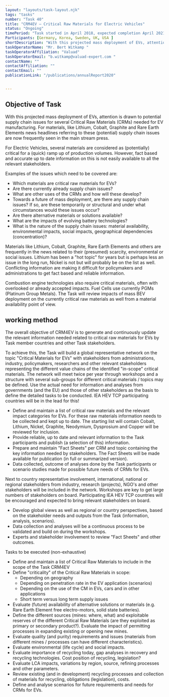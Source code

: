 ```yaml
---
layout: "layouts/task-layout.njk"
tags: "tasks"
number: "Task 40"
title: "CRM4EV – Critical Raw Materials for Electric Vehicles"
status: "Ongoing"
timePeriod: "Task started in April 2018, expected completion April 2021 "
Participants: [Germany, Korea, Sweden, UK, USA ]
shortDescription: "With this projected mass deployment of EVs, attention is drawn to potential supply chain issues for several Critical Raw Materials (CRMs) needed for EV manufacturing. "
taskOperatorName: "Mr. Bert Witkamp "
taskOperatorAffiliation: "Valuad"
taskOperatorEmail: "b.witkamp@valuad-expert.com "
contactName: ""
contactAffiliation: ""
contactEmail: ""
publicationLink: "/publications/annualReport2020"


---
```


## Objective of Task
With this projected mass deployment of EVs, attention is drawn to potential supply chain issues for several Critical Raw Materials (CRMs) needed for EV manufacturing. For materials, like Lithium, Cobalt, Graphite and Rare Earth Elements news headlines referring to these (potential) supply chain issues are now frequently seen in the main stream press.  

For Electric Vehicles, several materials are considered as (potentially) critical for a (quick) ramp up of production volumes. However, fact based and accurate up to date information on this is not easily available to all the relevant stakeholders. 

Examples of the issues which need to be covered are: 

- Which materials are critical raw materials for EVs? 
- Are there currently already supply chain issues? 
- What are other uses of the CRMs and how will these develop? 
- Towards a future of mass deployment, are there any supply chain issues? If so, are these temporarily or structural and under what circumstances would these issues occur? 
- Are there alternative materials or solutions available? 
- What are the impacts of evolving battery technologies? 
- What is the nature of the supply chain issues: material availability, environmental impacts, social impacts, geographical dependencies (concentration)? 

Materials like Lithium, Cobalt, Graphite, Rare Earth Elements and others are frequently in the news related to their (presumed) scarcity, environmental or social issues. Lithium has been a "hot topic" for years but is perhaps less an issue in the long run, Nickel is not but will probably be on the list as well. Conflicting information are making it difficult for policymakers and administrations to get fact based and reliable information. 

Combustion engine technologies also require critical materials, often with overlooked or already accepted impacts. Fuel Cells use currently PGMs (Platinum Group Metals). The Task will review impacts of mass BEV deployment on the currently critical raw materials as well from a material availability point of view. 

## working method
The overall objective of CRM4EV is to generate and continuously update the relevant information needed related to critical raw materials for EVs by Task member countries and other Task stakeholders. 

To achieve this, the Task will build a global representative network on the topic "Critical Materials for EVs" with stakeholders from administrations, industry, policymakers, researchers and other relevant stakeholders representing the different value chains of the identified "in-scope" critical materials. The network will meet twice per year through workshops and a structure with several sub-groups for different critical materials / topics may be defined. Use the actual need for information and analyses from governments (and the EU) and those of other stakeholders as the basis to define the detailed tasks to be conducted. IEA HEV TCP participating countries will be in the lead for this! 

- Define and maintain a list of critical raw materials and the relevant impact categories for EVs. For these raw materials information needs to be collected and kept up to date. The starting list will contain Cobalt, Lithium, Nickel, Graphite, Neodymium, Dysprosium and Copper will be reviewed for inclusion. 
- Provide reliable, up to date and relevant information to the Task participants and publish (a selection of this) information. 
- Prepare and maintain "Fact Sheets" per CRM and topic containing the key information needed by stakeholders. The Fact Sheets will be made available for publication (in full or summarized version). 
- Data collected, outcome of analyses done by the Task participants or scenario studies made for possible future needs of CRMs for EVs. 

Next to country representative involvement, international, national or regional stakeholders from industry, research (projects), NGO's and other stakeholders will be included in the network. Workshops are key to get large numbers of stakeholders on board. Participating IEA HEV TCP countries will be encouraged and expected to bring relevant stakeholders on board. 

- Develop global views as well as regional or country perspectives, based on the stakeholder needs and outputs from the Task (information, analysis, scenarios). 
- Data collection and analyses will be a continuous process to be validated and build on during the workshops. 
- Experts and stakeholder involvement to review "Fact Sheets" and other outcomes. 

Tasks to be executed (non-exhaustive) 

- Define and maintain a list of Critical Raw Materials to include in the scope of the Task CRM4EV
- Define "criticality" of the Critical Raw Materials in scope: 
    -  Depending on geography 
    -  Depending on penetration rate in the EV application (scenarios) 
    -  Depending on the use of the CM in EVs, cars and in other applications 
    -  Short term versus long term supply issues 
- Evaluate (future) availability of alternative solutions or materials (e.g. Rare Earth Element free electro-motors, solid state batteries). 
- Define the different sources (mines: where, what) and exploitable reserves of the different Critical Raw Materials (are they exploited as primary or secondary product?). Evaluate the impact of permitting processes in expanding existing or opening new mines. 
- Evaluate quality (and purity) requirements and issues (materials from different mines / processes can have different characteristics). 
- Evaluate environmental (life cycle) and social impacts. 
- Evaluate importance of recycling today, gap analyses in recovery and recycling technologies. Cost position of recycling, legislation? 
- Evaluate LCA impacts, variations by region, source, refining processes and other parameters. 
- Review existing (and in development) recycling processes and collection of materials for recycling, obligations (legislation), costs. 
- Define and analyse scenarios for future requirements and needs for CRMs for EVs.  